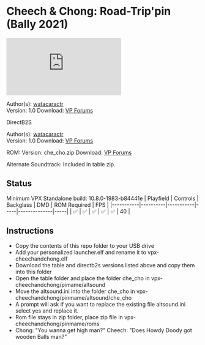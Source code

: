 # Cheech & Chong: Road-Trip'pin (Bally 2021)

![Table Preview](https://www.vpforums.org/index.php?app=downloads&module=display&section=screenshot&record=91166&id=15975&full=1)

Author(s): [watacaractr](https://www.vpforums.org/index.php?showuser=89014)  
Version: 1.0
Download: [VP Forums](https://www.vpforums.org/index.php?app=downloads&showfile=15975)

DirectB2S

Author(s): [watacaractr](https://www.vpforums.org/index.php?showuser=89014)  
Version: 1.0
Download: [VP Forums](https://www.vpforums.org/index.php?app=downloads&showfile=15973)

ROM:
Version: che_cho.zip
Download: [VP Forums](https://www.vpforums.org/index.php?app=downloads&showfile=15971)

Alternate Soundtrack:
Included in table zip.

## Status 

Minimum VPX Standalone build: 10.8.0-1983-b84441e
| Playfield | Controls | Backglass | DMD | ROM Required | FPS | 
|-----------|----------|-----------|-----|--------------|-----|
| :white_check_mark: | :white_check_mark: | :white_check_mark: | :white_check_mark: | :white_check_mark: | 40 |

## Instructions

- Copy the contents of this repo folder to your USB drive
- Add your personalized launcher.elf and rename it to vpx-cheechandchong.elf
- Download the table and directb2s versions listed above and copy them into this folder
- Open the table folder and place the folder che_cho in vpx-cheechandchong/pimame/altsound
- Move the altsound.ini into the folder che_cho in vpx-cheechandchong/pinmame/altsound/che_cho
- A prompt will ask if you want to replace the existing file altsound.ini select yes and replace it.
- Rom file stays in zip folder, place zip file in vpx-cheechandchong/pinmame/roms
- Chong: "You wanna get high man?"  Cheech: "Does Howdy Doody got wooden Balls man?"
